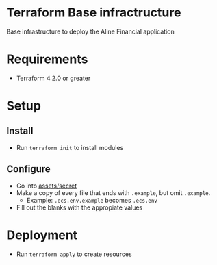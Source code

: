 # Terraform Base infractructure

Base infrastructure to deploy the Aline Financial application

# Requirements

- Terraform 4.2.0 or greater

# Setup

## Install

- Run `terraform init` to install modules

## Configure

- Go into [assets/secret](assets/secret)
- Make a copy of every file that ends with `.example`, but omit `.example`.
  - Example: `.ecs.env.example` becomes `.ecs.env`
- Fill out the blanks with the appropiate values

# Deployment

- Run `terraform apply` to create resources
